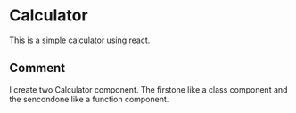 # Calculator

This is a simple calculator using react.

## Comment
I create two Calculator component. The firstone like a class component and the sencondone like a function component. 